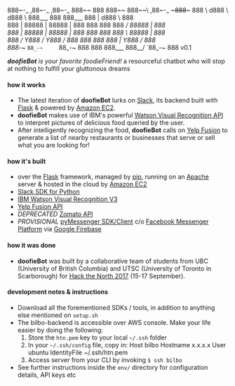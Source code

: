 888~-_     ,88~-_     ,88~-_   888~~  888 888~~  888~~\    ,88~-_   ~~~888~~~ 
888   \   d888   \   d888   \  888___ 888 888___ 888   |  d888   \     888    
888    | 88888    | 88888    | 888    888 888    888 _/  88888    |    888    
888    | 88888    | 88888    | 888    888 888    888  \  88888    |    888    
888   /   Y888   /   Y888   /  888    888 888    888   |  Y888   /     888    
888_-~     `88_-~     `88_-~   888    888 888___ 888__/    `88_-~      888 
                                                                         v0.1


_**doofieBot** is your favorite foodieFriend!_ a resourceful chatbot who will stop at nothing to fulfill your gluttonous dreams  

#### how it works
- The latest iteration of **doofieBot** lurks on [Slack](https://api.slack.com/), its backend built with [Flask](http://flask.pocoo.org/) & powered by [Amazon EC2](https://aws.amazon.com/). 
- **doofieBot** makes use of IBM's powerful [Watson Visual Recognition API](https://www.ibm.com/watson/services/visual-recognition/) to interpret pictures of delicious food queried by the user. 
- After intelligently recognizing the food, **doofieBot** calls on [Yelp Fusion](https://www.yelp.com/fusion) to generate a list of nearby restaurants or businesses that serve or sell what you are looking for!

#### how it's built
- over the [Flask](http://flask.pocoo.org/) framework, managed by [pip](https://pip.pypa.io/en/stable/), running on an [Apache](https://httpd.apache.org/) server & hosted in the cloud by [Amazon EC2](https://aws.amazon.com/ec2/)
- [Slack SDK for Python](https://slackapi.github.io/python-slackclient/)
- [IBM Watson Visual Recognition V3](https://www.ibm.com/watson/developercloud/visual-recognition/api/v3/)
- [Yelp Fusion API](https://github.com/Yelp/yelp-fusion/tree/master/fusion/python)
- _DEPRECATED_ [Zomato API](https://developers.zomato.com/api)
- _PROVISIONAL_ [pyMessenger SDK/Client](https://github.com/davidchua/pymessenger) c/o [Facebook Messenger Platform](https://developers.facebook.com/docs/messenger-platform) via [Google Firebase](https://firebase.google.com/)

#### how it was done
- **doofieBot** was built by a collaborative team of students from UBC (University of British Columbia) and UTSC (University of Toronto in Scarborough) for [Hack the North 2017](https://hackthenorth.com/) (15-17 September).  

#### development notes & instructions
- Download all the forementioned SDKs / tools, in addition to anything else mentioned on `setup.sh`  
- The bilbo-backend is accessible over AWS console. Make your life easier by doing the following:  
    1. Store the `htn.pem` key to your local `~/.ssh` folder
    2. In your `~/.ssh/config` file, copy in:
        Host bilbo
            Hostname x.x.x.x
            User ubuntu
            IdentityFile ~/.ssh/htn.pem
    3. Access server from your CLI by invoking `$ ssh bilbo`  
- See further instructions inside the `env/` directory for configuration details, API keys etc

